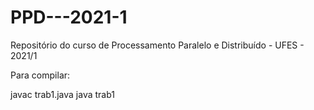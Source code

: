 # PPD---2021-1
Repositório do curso de Processamento Paralelo e Distribuído - UFES - 2021/1

Para compilar:

javac trab1.java
java trab1